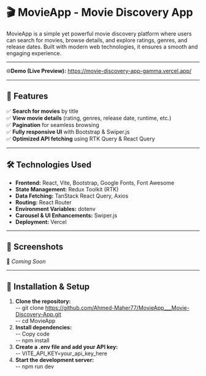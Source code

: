 # 🎬 MovieApp - Movie Discovery App

MovieApp is a simple yet powerful movie discovery platform where users can search for movies, browse details, and explore ratings, genres, and release dates. Built with modern web technologies, it ensures a smooth and engaging experience.

<hr/>

🌐**Demo (Live Preview):** <a href="https://movie-discovery-app-gamma.vercel.app/" target="_blank">https://movie-discovery-app-gamma.vercel.app/</a> 

<hr />

## 🚀 Features  
✅ **Search for movies** by title  
✅ **View movie details** (rating, genres, release date, runtime, etc.)  
✅ **Pagination** for seamless browsing  
✅ **Fully responsive UI** with Bootstrap & Swiper.js  
✅ **Optimized API fetching** using RTK Query & React Query  

<hr />

## 🛠️ Technologies Used  
- **Frontend:** React, Vite, Bootstrap, Google Fonts, Font Awesome  
- **State Management:** Redux Toolkit (RTK)  
- **Data Fetching:** TanStack React Query, Axios  
- **Routing:** React Router  
- **Environment Variables:** dotenv  
- **Carousel & UI Enhancements:** Swiper.js  
- **Deployment:** Vercel  

<hr />

## 📸 Screenshots  
🚧 _Coming Soon_  

<hr />

## 🔧 Installation & Setup  
1. **Clone the repository:** <br/>
-- git clone https://github.com/Ahmed-Maher77/MovieApp___Movie-Discovery-App.git <br/>
-- cd MovieApp
2. **Install dependencies:** <br/>
-- Copy code <br/>
-- npm install
3. **Create a .env file and add your API key:** <br/>
-- VITE_API_KEY=your_api_key_here <br/>
4. **Start the development server:** <br/>
-- npm run dev

